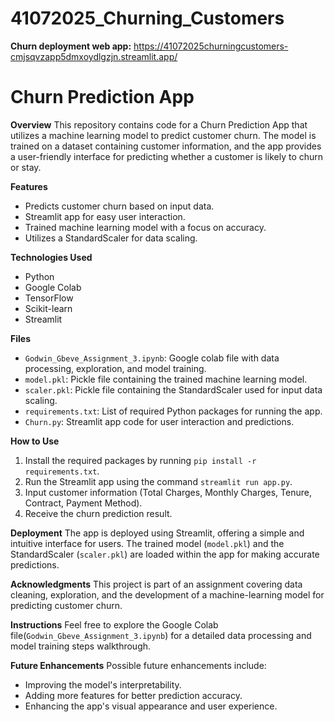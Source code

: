 # 41072025_Churning_Customers

**Churn deployment web app:** https://41072025churningcustomers-cmjsqvzapp5dmxoydlgzjn.streamlit.app/

# Churn Prediction App

**Overview**
This repository contains code for a Churn Prediction App that utilizes a machine learning model to predict customer churn. The model is trained on a dataset containing customer information, and the app provides a user-friendly interface for predicting whether a customer is likely to churn or stay.

**Features**
- Predicts customer churn based on input data.
- Streamlit app for easy user interaction.
- Trained machine learning model with a focus on accuracy.
- Utilizes a StandardScaler for data scaling.

**Technologies Used**
- Python
- Google Colab
- TensorFlow
- Scikit-learn
- Streamlit

**Files**
- `Godwin_Gbeve_Assignment_3.ipynb`: Google colab file with data processing, exploration, and model training.
- `model.pkl`: Pickle file containing the trained machine learning model.
- `scaler.pkl`: Pickle file containing the StandardScaler used for input data scaling.
- `requirements.txt`: List of required Python packages for running the app.
- `Churn.py`: Streamlit app code for user interaction and predictions.

**How to Use**
1. Install the required packages by running `pip install -r requirements.txt`.
2. Run the Streamlit app using the command `streamlit run app.py`.
3. Input customer information (Total Charges, Monthly Charges, Tenure, Contract, Payment Method).
4. Receive the churn prediction result.

**Deployment**
The app is deployed using Streamlit, offering a simple and intuitive interface for users. The trained model (`model.pkl`) and the StandardScaler (`scaler.pkl`) are loaded within the app for making accurate predictions.

**Acknowledgments**
This project is part of an assignment covering data cleaning, exploration, and the development of a machine-learning model for predicting customer churn.

**Instructions**
Feel free to explore the Google Colab file(`Godwin_Gbeve_Assignment_3.ipynb`) for a detailed data processing and model training steps walkthrough.

**Future Enhancements**
Possible future enhancements include:
- Improving the model's interpretability.
- Adding more features for better prediction accuracy.
- Enhancing the app's visual appearance and user experience.

